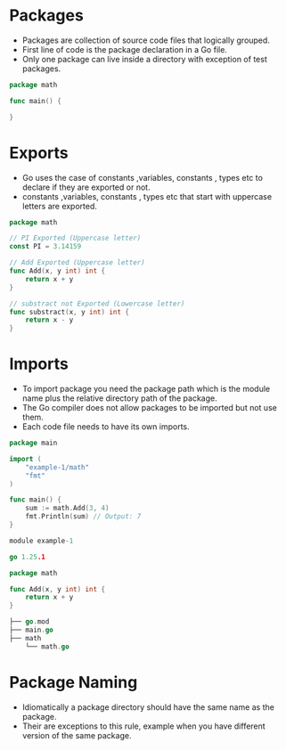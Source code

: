 # Packages
* Packages are collection of source code files that logically grouped.
* First line of code is the package declaration in a Go file.
* Only one package can live inside a directory with exception of test packages.

```go 
package math

func main() {

}
```

# Exports
* Go uses the case of constants ,variables, constants , types etc to declare if they are exported or not.
* constants ,variables, constants , types etc that start with uppercase letters are exported.
```go
package math

// PI Exported (Uppercase letter)
const PI = 3.14159

// Add Exported (Uppercase letter)
func Add(x, y int) int {
	return x + y
}

// substract not Exported (Lowercase letter)
func substract(x, y int) int {
	return x - y
}
```

# Imports
* To import package you need the package path which is the module name plus the relative directory path of the package.
* The Go compiler does not allow packages to be imported but not use them.
* Each code file needs to have its own imports.

```go
package main

import (
	"example-1/math"
	"fmt"
)

func main() {
	sum := math.Add(3, 4)
	fmt.Println(sum) // Output: 7
}

```
```go
module example-1

go 1.25.1
```
```go
package math

func Add(x, y int) int {
	return x + y
}
```
```go
├── go.mod
├── main.go
├── math
    └── math.go
```

# Package Naming
* Idiomatically a package directory should have the same name as the package.
* Their are exceptions to this rule, example when you have different version of the same package. 

